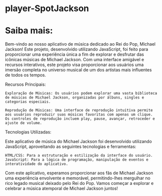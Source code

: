 ﻿# player-SpotJackson
 # Saiba mais:

Bem-vindo ao nosso aplicativo de música dedicado ao Rei do Pop, Michael Jackson! Este projeto, desenvolvido utilizando JavaScript, foi feito para proporcionar uma experiência única a fim de explorar e desfrutar das icônicas músicas de Michael Jackson. Com uma interface amigável e recursos interativos, este projeto visa proporcionar aos usuários uma imersão completa no universo musical de um dos artistas mais influentes de todos os tempos.

Recursos Principais:

    Exploração de Músicas: Os usuários podem explorar uma vasta biblioteca de músicas de Michael Jackson, organizadas por álbuns, singles e categorias especiais.

    Reprodução de Músicas: Uma interface de reprodução intuitiva permite aos usuários reproduzir suas músicas favoritas com apenas um clique. Os controles de reprodução incluem play, pause, avançar, retroceder e ajuste de volume.

Tecnologias Utilizadas:

Este aplicativo de música do Michael Jackson foi desenvolvido utilizando JavaScript, aproveitando as seguintes tecnologias e ferramentas:

    HTML/CSS: Para a estruturação e estilização da interface do usuário.
    JavaScript: Para a lógica de programação, manipulação de eventos e interatividade do aplicativo.

Com este aplicativo, esperamos proporcionar aos fãs de Michael Jackson uma experiência envolvente e memorável, permitindo-lhes mergulhar no rico legado musical deixado pelo Rei do Pop. Vamos começar a explorar e celebrar a música atemporal de Michael Jackson juntos!
